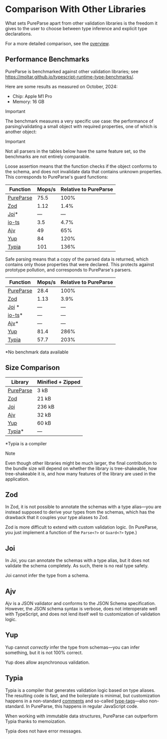 # Comparison With Other Libraries

What sets PureParse apart from other validation libraries is the freedom it gives to the user to choose between type inference and explicit type declarations.

For a more detailed comparison, see the [overview](./overview).

## Performance Benchmarks

PureParse is benchmarked against other validation libraries; see https://moltar.github.io/typescript-runtime-type-benchmarks/.

Here are some results as measured on October, 2024:

- Chip: Apple M1 Pro
- Memory: 16 GB

> [!IMPORTANT]
> The benchmark measures a very specific use case: the performance of parsing/validating a small object with required properties, one of which is another object:

> [!IMPORTANT]
> Not all parsers in the tables below have the same feature set, so the benchmarks are not entirely comparable.

Loose assertion means that the function checks if the object conforms to the schema, and does not invalidate data that contains unknown properties. This corresponds to PureParse's guard functions:

| Function                                              | Mops/s | Relative to PureParse |
| ----------------------------------------------------- | ------ | --------------------- |
| [PureParse](https://www.npmjs.com/package/pure-parse) | 75.5   | 100%                  |
| [Zod](https://www.npmjs.com/package/zod)              | 1.12   | 1.4%                  |
| [Joi](https://www.npmjs.com/package/joi)\*            | —      | —                     |
| [io-ts](https://www.npmjs.com/package/io-ts)          | 3.5    | 4.7%                  |
| [Ajv](https://www.npmjs.com/package/ajv)              | 49     | 65%                   |
| [Yup](https://www.npmjs.com/package/yup)              | 84     | 120%                  |
| [Typia](https://www.npmjs.com/package/typia)          | 101    | 136%                  |

Safe parsing means that a copy of the parsed data is returned, which contains only those properties that were declared. This protects against prototype pollution, and corresponds to PureParse's parsers.

| Function                                              | Mops/s | Relative to PureParse |
| ----------------------------------------------------- | ------ | --------------------- |
| [PureParse](https://www.npmjs.com/package/pure-parse) | 28.4   | 100%                  |
| [Zod](https://www.npmjs.com/package/zod)              | 1.13   | 3.9%                  |
| [Joi](https://www.npmjs.com/package/joi) \*           | —      | —                     |
| [io-ts](https://www.npmjs.com/package/io-ts)\*        | —      | —                     |
| [Ajv](https://www.npmjs.com/package/ajv)\*            | —      | —                     |
| [Yup](https://www.npmjs.com/package/yup)              | 81.4   | 286%                  |
| [Typia](https://www.npmjs.com/package/typia)          | 57.7   | 203%                  |

\*No benchmark data available

## Size Comparison

| Library                                               | Minified + Zipped |
| ----------------------------------------------------- | ----------------- |
| [PureParse](https://www.npmjs.com/package/pure-parse) | 3 kB              |
| [Zod](https://www.npmjs.com/package/zod)              | 21 kB             |
| [Joi](https://www.npmjs.com/package/joi)              | 236 kB            |
| [Ajv](https://www.npmjs.com/package/ajv)              | 32 kB             |
| [Yup](https://www.npmjs.com/package/yup)              | 60 kB             |
| [Typia](https://www.npmjs.com/package/typia)\*        | —                 |

\*Typia is a compiler

> [!NOTE]
> Even though other libraries might be much larger, the final contribution to the bundle size will depend on whether the library is tree-shakeable, how tree-shakeable it is, and how many features of the library are used in the application.

## Zod

In Zod, it is not possible to annotate the schemas with a type alias—you are instead supposed to derive your types from the schemas, which has the drawback that it couples your type aliases to Zod.

Zod is more difficult to extend with custom validation logic. (In PureParse, you just implement a function of the `Parse<?>` or `Guard<?>` type.)

## Joi

In Joi, you can annotate the schemas with a type alias, but it does not validate the schema completely. As such, there is no real type safety.

Joi cannot infer the type from a schema.

## Ajv

Ajv is a JSON validator and conforms to the JSON Schema specification. However, the JSON schema syntax is verbose, does not interoperate well with TypeScript, and does not lend itself well to customization of validation logic.

## Yup

Yup cannot _correctly_ infer the type from schemas—you can infer something, but it is not 100% correct.

Yup does allow asynchronous validation.

## Typia

Typia is a compiler that generates validation logic based on type aliases. The resulting code is fast, and the boilerplate is minimal, but customization happens in a non-standard [comments](https://typia.io/docs/validators/tags/#comment-tags) and so-called [type-tags](https://typia.io/docs/validators/tags/#type-tags)—also non-standard. In PureParse, this happens in regular JavaScript code.

When working with immutable data structures, PureParse can outperform Typia thanks to memoization.

Typia does not have error messages.
